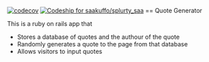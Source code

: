 [![codecov](https://codecov.io/gh/saakuffo/splurty_saa/branch/master/graph/badge.svg)](https://codecov.io/gh/saakuffo/splurty_saa)
[![Codeship for saakuffo/splurty_saa](https://app.codeship.com/projects/94ad3bb0-8f15-0134-d1ca-7e278487eb68/status?branch=master)](https://app.codeship.com/projects/185460)
== Quote Generator

This is a ruby on rails app that 
- Stores a database of quotes and the authour of the quote
- Randomly generates a quote to the page from that database
- Allows visitors to input quotes

